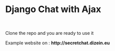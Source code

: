 <h1>Django Chat with Ajax</h1>
</br>
<p>Clone the repo and you are ready to use it</p>
<p>Example website on : <strong>http://secretchat.dizein.eu<strong></p>

